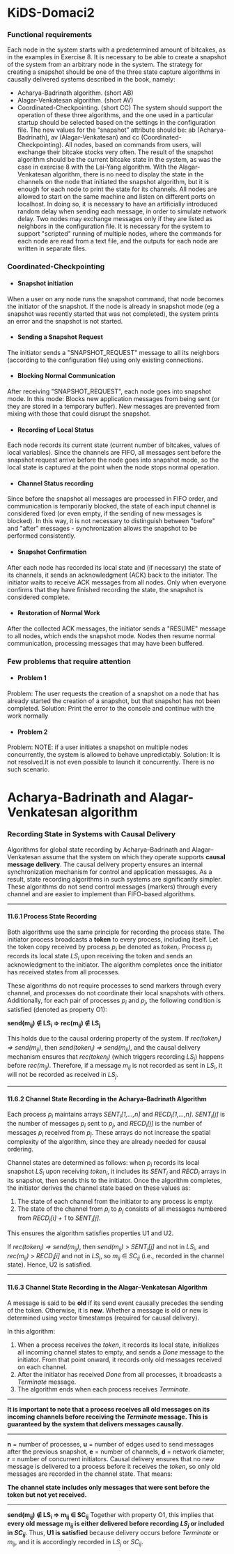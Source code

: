 # KiDS-Domaci2

### Functional requirements
Each node in the system starts with a predetermined amount of bitcakes, as in the examples in Exercise 8.
It is necessary to be able to create a snapshot of the system from an arbitrary node in the system. The strategy for creating a snapshot should be one of the three state capture algorithms in causally delivered systems described in the book, namely:
* Acharya-Badrinath algorithm. (short AB)
* Alagar-Venkatesan algorithm. (short AV)
* Coordinated-Checkpointing.   (short CC)
The system should support the operation of these three algorithms, and the one used in a particular startup should be selected based on the settings in the configuration file. The new values ​​for the “snapshot” attribute should be: ab (Acharya-Badrinath), av (Alagar-Venkatesan) and cc (Coordinated-Checkpointing).
All nodes, based on commands from users, will exchange their bitcake stocks very often. The result of the snapshot algorithm should be the current bitcake state in the system, as was the case in exercise 8 with the Lai-Yang algorithm. With the Alagar-Venkatesan algorithm, there is no need to display the state in the channels on the node that initiated the snapshot algorithm, but it is enough for each node to print the state for its channels.
All nodes are allowed to start on the same machine and listen on different ports on localhost. In doing so, it is necessary to have an artificially introduced random delay when sending each message, in order to simulate network delay.
Two nodes may exchange messages only if they are listed as neighbors in the configuration file.
It is necessary for the system to support "scripted" running of multiple nodes, where the commands for each node are read from a text file, and the outputs for each node are written in separate files.

### Coordinated-Checkpointing
* #### Snapshot initiation
When a user on any node runs the snapshot command, that node becomes the initiator of the snapshot.
If the node is already in snapshot mode (eg a snapshot was recently started that was not completed), the system prints an error and the snapshot is not started.

* #### Sending a Snapshot Request
The initiator sends a "SNAPSHOT_REQUEST" message to all its neighbors (according to the configuration file) using only existing connections.
* #### Blocking Normal Communication
After receiving "SNAPSHOT_REQUEST", each node goes into snapshot mode. In this mode:
Blocks new application messages from being sent (or they are stored in a temporary buffer).
New messages are prevented from mixing with those that could disrupt the snapshot.
* #### Recording of Local Status
Each node records its current state (current number of bitcakes, values ​​of local variables).
Since the channels are FIFO, all messages sent before the snapshot request arrive before the node goes into snapshot mode, so the local state is captured at the point when the node stops normal operation.
* #### Channel Status recording
Since before the snapshot all messages are processed in FIFO order, and communication is temporarily blocked, the state of each input channel is considered fixed (or even empty, if the sending of new messages is blocked).
In this way, it is not necessary to distinguish between "before" and "after" messages - synchronization allows the snapshot to be performed consistently.
* #### Snapshot Confirmation
After each node has recorded its local state and (if necessary) the state of its channels, it sends an acknowledgment (ACK) back to the initiator.
The initiator waits to receive ACK messages from all nodes. Only when everyone confirms that they have finished recording the state, the snapshot is considered complete.
* #### Restoration of Normal Work
After the collected ACK messages, the initiator sends a "RESUME" message to all nodes, which ends the snapshot mode.
Nodes then resume normal communication, processing messages that may have been buffered.

### Few problems that require attention

* #### Problem 1
Problem: The user requests the creation of a snapshot on a node that has already started the creation of a snapshot, but that snapshot has not been completed. 
Solution: Print the error to the console and continue with the work normally

* #### Problem 2
Problem: NOTE: if a user initiates a snapshot on multiple nodes concurrently, the system is allowed to behave unpredictably.
Solution: It is not resolved.It is not even possible to launch it concurrently. There is no such scenario.


# Acharya-Badrinath and Alagar-Venkatesan algorithm

### Recording State in Systems with Causal Delivery

Algorithms for global state recording by Acharya–Badrinath and Alagar–Venkatesan assume that the system on which they operate supports **causal message delivery**. The causal delivery property ensures an internal synchronization mechanism for control and application messages. As a result, state recording algorithms in such systems are significantly simpler. These algorithms do not send control messages (markers) through every channel and are easier to implement than FIFO-based algorithms.

---

#### 11.6.1 Process State Recording

Both algorithms use the same principle for recording the process state. The initiator process broadcasts a **token** to every process, including itself. Let the token copy received by process *p<sub>i</sub>* be denoted as *token<sub>i</sub>*. Process *p<sub>i</sub>* records its local state *LS<sub>i</sub>* upon receiving the token and sends an acknowledgment to the initiator. The algorithm completes once the initiator has received states from all processes.

These algorithms do not require processes to send markers through every channel, and processes do not coordinate their local snapshots with others. Additionally, for each pair of processes *p<sub>i</sub>* and *p<sub>j</sub>*, the following condition is satisfied (denoted as property O1):

**send(m<sub>ij</sub>) ∉ LS<sub>i</sub> ⇒ rec(m<sub>ij</sub>) ∉ LS<sub>j</sub>**

This holds due to the causal ordering property of the system. If *rec(token<sub>i</sub>) ⇒ send(m<sub>ij</sub>)*, then *send(token<sub>i</sub>) ⇒ send(m<sub>ij</sub>)*, and the causal delivery mechanism ensures that *rec(token<sub>j</sub>)* (which triggers recording *LS<sub>j</sub>*) happens before *rec(m<sub>ij</sub>)*. Therefore, if a message *m<sub>ij</sub>* is not recorded as sent in *LS<sub>i</sub>*, it will not be recorded as received in *LS<sub>j</sub>*.

---

#### 11.6.2 Channel State Recording in the Acharya–Badrinath Algorithm

Each process *p<sub>i</sub>* maintains arrays *SENT<sub>i</sub>\[1,...,n]* and *RECD<sub>i</sub>\[1,...,n]*. *SENT<sub>i</sub>\[j]* is the number of messages *p<sub>i</sub>* sent to *p<sub>j</sub>*, and *RECD<sub>i</sub>\[j]* is the number of messages *p<sub>i</sub>* received from *p<sub>j</sub>*. These arrays do not increase the spatial complexity of the algorithm, since they are already needed for causal ordering.

Channel states are determined as follows: when *p<sub>i</sub>* records its local snapshot *LS<sub>i</sub>* upon receiving *token<sub>i</sub>*, it includes its *SENT<sub>i</sub>* and *RECD<sub>i</sub>* arrays in its snapshot, then sends this to the initiator. Once the algorithm completes, the initiator derives the channel state based on these values as:

1. The state of each channel from the initiator to any process is empty.
2. The state of the channel from *p<sub>i</sub>* to *p<sub>j</sub>* consists of all messages numbered from *RECD<sub>j</sub>\[i] + 1* to *SENT<sub>i</sub>\[j]*.

This ensures the algorithm satisfies properties U1 and U2.

If *rec(token<sub>i</sub>) ⇒ send(m<sub>ij</sub>)*, then *send(m<sub>ij</sub>)* > *SENT<sub>i</sub>\[j]* and not in *LS<sub>i</sub>*, and *rec(m<sub>ij</sub>)* > *RECD<sub>j</sub>\[i]* and not in *LS<sub>j</sub>*, so *m<sub>ij</sub>* ∈ *SC<sub>ij</sub>* (i.e., recorded in the channel state). Hence, U2 is satisfied.

---

#### 11.6.3 Channel State Recording in the Alagar–Venkatesan Algorithm

A message is said to be **old** if its send event causally precedes the sending of the token. Otherwise, it is **new**. Whether a message is old or new is determined using vector timestamps (required for causal delivery).

In this algorithm:

1. When a process receives the *token*, it records its local state, initializes all incoming channel states to empty, and sends a *Done* message to the initiator. From that point onward, it records only old messages received on each channel.
2. After the initiator has received *Done* from all processes, it broadcasts a *Terminate* message.
3. The algorithm ends when each process receives *Terminate*.

---

**It is important to note that a process receives all old messages on its incoming channels before receiving the *Terminate* message. This is guaranteed by the system that delivers messages causally.**

---

**n** = number of processes,
**u** = number of edges used to send messages after the previous snapshot,
**e** = number of channels,
**d** = network diameter,
**r** = number of concurrent initiators.
Causal delivery ensures that no new message is delivered to a process before it receives the *token*, so only old messages are recorded in the channel state. That means:

**The channel state includes only messages that were sent before the token but not yet received.**

---

**send(m<sub>ij</sub>) ∉ LS<sub>i</sub> ⇒ m<sub>ij</sub> ∈ SC<sub>ij</sub>**
Together with property O1, this implies that **every old message *m<sub>ij</sub>* is either delivered before recording *LS<sub>j</sub>* or included in *SC<sub>ij</sub>***.
Thus, **U1 is satisfied** because delivery occurs before *Terminate* or *m<sub>ij</sub>*, and it is accordingly recorded in *LS<sub>j</sub>* or *SC<sub>ij</sub>*.
